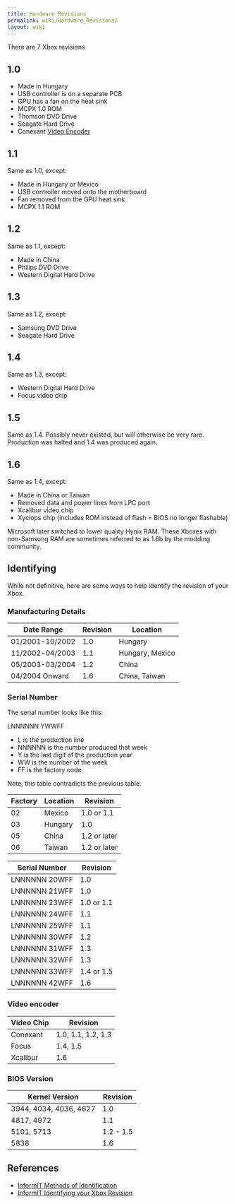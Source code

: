 ```yaml
---
title: Hardware Revisions
permalink: wiki/Hardware_Revisions/
layout: wiki
---
```


There are 7 Xbox revisions

1.0
---

-   Made in Hungary
-   USB controller is on a separate PCB
-   GPU has a fan on the heat sink
-   MCPX 1.0 ROM
-   Thomson DVD Drive
-   Seagate Hard Drive
-   Conexant [Video Encoder](/wiki/Video_Encoder "wikilink")

1.1
---

Same as 1.0, except:

-   Made in Hungary or Mexico
-   USB controller moved onto the motherboard
-   Fan removed from the GPU heat sink
-   MCPX 1.1 ROM

1.2
---

Same as 1.1, except:

-   Made in China
-   Philips DVD Drive
-   Western Digital Hard Drive

1.3
---

Same as 1.2, except:

-   Samsung DVD Drive
-   Seagate Hard Drive

1.4
---

Same as 1.3, except:

-   Western Digital Hard Drive
-   Focus video chip

1.5
---

Same as 1.4. Possibly never existed, but will otherwise be very rare.
Production was halted and 1.4 was produced again.

1.6
---

Same as 1.4, except:

-   Made in China or Taiwan
-   Removed data and power lines from LPC port
-   Xcalibur video chip
-   Xyclops chip (includes ROM instead of flash = BIOS no longer
    flashable)

Microsoft later switched to lower quality Hynix RAM. These Xboxes with
non-Samsung RAM are sometimes referred to as 1.6b by the modding
community.

Identifying
-----------

While not definitive, here are some ways to help identify the revision
of your Xbox.

### Manufacturing Details

| Date Range      | Revision | Location        |
|-----------------|----------|-----------------|
| 01/2001-10/2002 | 1.0      | Hungary         |
| 11/2002-04/2003 | 1.1      | Hungary, Mexico |
| 05/2003-03/2004 | 1.2      | China           |
| 04/2004 Onward  | 1.6      | China, Taiwan   |

### Serial Number

The serial number looks like this:

LNNNNNN YWWFF

-   L is the production line
-   NNNNNN is the number produced that week
-   Y is the last digit of the production year
-   WW is the number of the week
-   FF is the factory code

Note, this table contradicts the previous table.

| Factory | Location | Revision     |
|---------|----------|--------------|
| 02      | Mexico   | 1.0 or 1.1   |
| 03      | Hungary  | 1.0          |
| 05      | China    | 1.2 or later |
| 06      | Taiwan   | 1.2 or later |

| Serial Number | Revision   |
|---------------|------------|
| LNNNNNN 20WFF | 1.0        |
| LNNNNNN 21WFF | 1.0        |
| LNNNNNN 23WFF | 1.0 or 1.1 |
| LNNNNNN 24WFF | 1.1        |
| LNNNNNN 25WFF | 1.1        |
| LNNNNNN 30WFF | 1.2        |
| LNNNNNN 31WFF | 1.3        |
| LNNNNNN 32WFF | 1.3        |
| LNNNNNN 33WFF | 1.4 or 1.5 |
| LNNNNNN 42WFF | 1.6        |

### Video encoder

| Video Chip | Revision           |
|------------|--------------------|
| Conexant   | 1.0, 1.1, 1.2, 1.3 |
| Focus      | 1.4, 1.5           |
| Xcalibur   | 1.6                |

### BIOS Version

| Kernel Version         | Revision  |
|------------------------|-----------|
| 3944, 4034, 4036, 4627 | 1.0       |
| 4817, 4972             | 1.1       |
| 5101, 5713             | 1.2 - 1.5 |
| 5838                   | 1.6       |

References
----------

-   [InformIT Methods of
    Identification](http://www.informit.com/articles/article.aspx?p=367210&seqNum=2)
-   [InformIT Identifying your Xbox
    Revision](http://www.informit.com/articles/article.aspx?p=367210)

